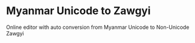 
# Myanmar Unicode to Zawgyi

Online editor with auto conversion from Myanmar Unicode to Non-Unicode Zawgyi